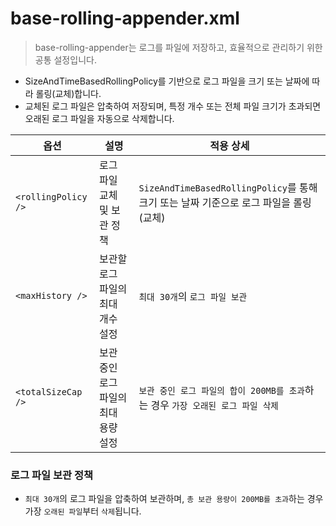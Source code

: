 # base-rolling-appender.xml

> base-rolling-appender는 로그를 파일에 저장하고, 효율적으로 관리하기 위한 공통 설정입니다.

- SizeAndTimeBasedRollingPolicy를 기반으로 로그 파일을 크기 또는 날짜에 따라 롤링(교체)합니다.
- 교체된 로그 파일은 압축하여 저장되며, 특정 개수 또는 전체 파일 크기가 초과되면 오래된 로그 파일을 자동으로 삭제합니다.

| 옵션                  | 설명                    | 적용 상세                                                            |
|---------------------|-----------------------|------------------------------------------------------------------|
| `<rollingPolicy />` | 로그 파일 교체 및 보관 정책      | `SizeAndTimeBasedRollingPolicy`를 통해 크기 또는 날짜 기준으로 로그 파일을 롤링 (교체) |
| `<maxHistory />`    | 보관할 로그 파일의 최대 개수 설정   | `최대 30개`의 `로그 파일 보관`	                                            |
| `<totalSizeCap />`  | 보관 중인 로그 파일의 최대 용량 설정 | `보관 중인 로그 파일의 합이 200MB를 초과`하는 경우 `가장 오래된 로그 파일 삭제`	              |

### 로그 파일 보관 정책

- `최대 30개`의 로그 파일을 압축하여 보관하며, `총 보관 용량이 200MB를 초과`하는 경우 가장 `오래된 파일`부터 `삭제`됩니다.

